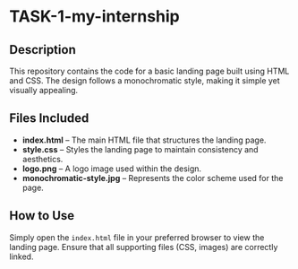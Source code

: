 # TASK-1-my-internship

## Description
This repository contains the code for a basic landing page built using HTML and CSS. The design follows a monochromatic style, making it simple yet visually appealing.

## Files Included
- **index.html** – The main HTML file that structures the landing page.
- **style.css** – Styles the landing page to maintain consistency and aesthetics.
- **logo.png** – A logo image used within the design.
- **monochromatic-style.jpg** – Represents the color scheme used for the page.

## How to Use
Simply open the `index.html` file in your preferred browser to view the landing page. Ensure that all supporting files (CSS, images) are correctly linked.
